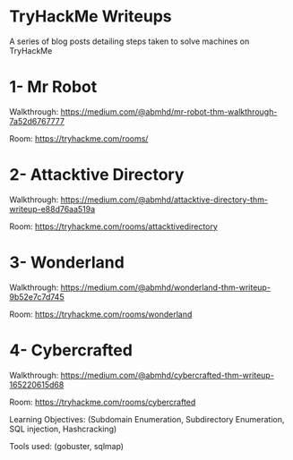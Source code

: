# TryHackMe Writeups
A series of blog posts detailing steps taken to solve machines on TryHackMe


# 1- Mr Robot

Walkthrough: https://medium.com/@abmhd/mr-robot-thm-walkthrough-7a52d6767777

Room: https://tryhackme.com/rooms/



# 2- Attacktive Directory

Walkthrough: https://medium.com/@abmhd/attacktive-directory-thm-writeup-e88d76aa519a

Room: https://tryhackme.com/rooms/attacktivedirectory



# 3- Wonderland

Walkthrough: https://medium.com/@abmhd/wonderland-thm-writeup-9b52e7c7d745

Room: https://tryhackme.com/rooms/wonderland



# 4- Cybercrafted

Walkthrough: https://medium.com/@abmhd/cybercrafted-thm-writeup-165220615d68

Room: https://tryhackme.com/rooms/cybercrafted

Learning Objectives: (Subdomain Enumeration, Subdirectory Enumeration, SQL injection, Hashcracking)

Tools used: (gobuster, sqlmap)
